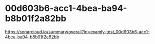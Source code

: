 # 00d603b6-acc1-4bea-ba94-b8b01f2a82bb
https://sonarcloud.io/summary/overall?id=examly-test_00d603b6-acc1-4bea-ba94-b8b01f2a82bb
